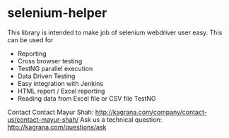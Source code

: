 selenium-helper
===============

This library is intended to make job of selenium webdriver user easy. This can be used for

- Reporting
- Cross browser testing
- TestNG parallel execution
- Data Driven Testing
- Easy integration with Jenkins
- HTML report / Excel reporting
- Reading data from Excel file or CSV file TestNG

Contact
Contact Mayur Shah: http://kagrana.com/company/contact-us/contact-mayur-shah/
Ask us a technical question: http://kagrana.com/questions/ask
